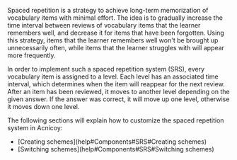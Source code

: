 Spaced repetition is a strategy to achieve long-term memorization of vocabulary items with minimal effort. The idea is to gradually increase the time interval between reviews of vocabulary items that the learner remembers well, and decrease it for items that have been forgotten. Using this strategy, items that the learner remembers well won't be brought up unnecessarily often, while items that the learner struggles with will appear more frequently.

In order to implement such a spaced repetition system (SRS), every vocabulary item is assigned to a level. Each level has an associated time interval, which determines when the item will reappear for the next review. After an item has been reviewed, it moves to another level depending on the given answer. If the answer was correct, it will move up one level, otherwise it moves down one level.

The following sections will explain how to customize the spaced repetition system in Acnicoy:

- [Creating schemes](help#Components#SRS#Creating schemes)
- [Switching schemes](help#Components#SRS#Switching schemes)
